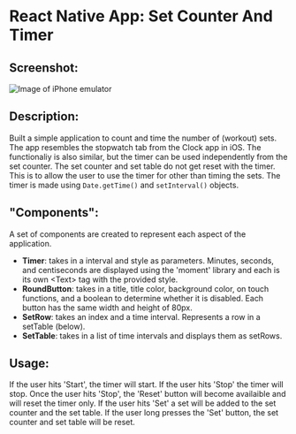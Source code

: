# React Native App: Set Counter And Timer

## Screenshot: 
![Image of iPhone emulator](images/emulator_ios.PNG)

## Description: 
Built a simple application to count and time the number of (workout) sets. The app resembles the stopwatch tab from the Clock app in iOS. The functionaliy is also similar, but the timer can be used independently from the set counter. The set counter and set table do not get reset with the timer. This is to allow the user to use the timer for other than timing the sets. The timer is made using `Date.getTime()` and `setInterval()` objects. 

## "Components":
A set of components are created to represent each aspect of the application.

* **Timer**: takes in a interval and style as parameters. Minutes, seconds, and centiseconds are displayed using the 'moment' library and each is its own \<Text> tag with the provided style. 
* **RoundButton**: takes in a title, title color, background color, on touch functions, and a boolean to determine whether it is disabled. Each button has the same width and height of 80px. 
* **SetRow**: takes an index and a time interval. Represents a row in a setTable (below). 
* **SetTable**: takes in a list of time intervals and displays them as setRows. 

## Usage: 
If the user hits 'Start', the timer will start. If the user hits 'Stop' the timer will stop. Once the user hits 'Stop', the 'Reset' button will become availaible and will reset the timer only. If the user hits 'Set' a set will be added to the set counter and the set table. If the user long presses the 'Set' button, the set counter and set table will be reset. 